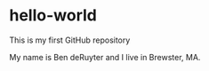 # hello-world
This is my first GitHub repository

My name is Ben deRuyter and I live in Brewster, MA.
